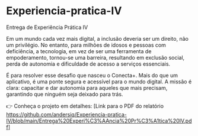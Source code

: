 # Experiencia-pratica-IV
Entrega de Experiência Prática IV

Em um mundo cada vez mais digital, a inclusão deveria ser um direito, não um privilégio. No entanto, para milhões de idosos e pessoas com deficiência, a tecnologia, em vez de ser uma ferramenta de empoderamento, tornou-se uma barreira, resultando em exclusão social, perda de autonomia e dificuldade de acesso a serviços essenciais.

É para resolver esse desafio que nasceu o Conecta+. Mais do que um aplicativo, é uma ponte segura e acessível para o mundo digital. A missão é clara: capacitar e dar autonomia para aqueles que mais precisam, garantindo que ninguém seja deixado para trás.

👉 Conheça o projeto em detalhes: [Link para o PDF do relatório https://github.com/andersiq/Experiencia-pratica-IV/blob/main/Entrega%20Experi%C3%AAncia%20Pr%C3%A1tica%20IV.pdf]
